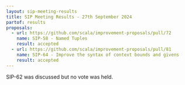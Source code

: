 ```yaml
---
layout: sip-meeting-results
title: SIP Meeting Results - 27th September 2024
partof: results
proposals:
  - url: https://github.com/scala/improvement-proposals/pull/72
    name: SIP-58 - Named Tuples
    result: accepted
  - url: https://github.com/scala/improvement-proposals/pull/81
    name: SIP-64 - Improve the syntax of context bounds and givens
    result: accepted
---
```

SIP-62 was discussed but no vote was held.
